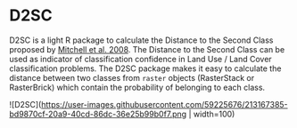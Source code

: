 # D2SC
D2SC is a light R package to calculate the Distance to the Second Class proposed by [Mitchell et al. 2008](https://doi.org/10.1016/j.rse.2007.12.006). The Distance to the Second Class can be used as indicator of classification confidence in Land Use / Land Cover classification problems. The D2SC package makes it easy to calculate the distance between two classes from `raster` objects (RasterStack or RasterBrick) which contain the probability of belonging to each class.

![D2SC](https://user-images.githubusercontent.com/59225676/213167385-bd9870cf-20a9-40cd-86dc-36e25b99b0f7.png | width=100)


